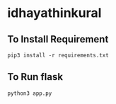 # idhayathinkural

## To Install Requirement

~~~
pip3 install -r requirements.txt
~~~

## To Run flask

~~~
python3 app.py
~~~